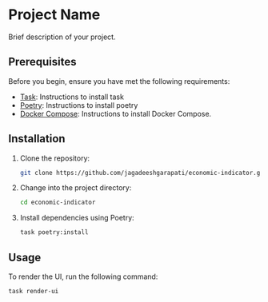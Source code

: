# Project Name

Brief description of your project.

## Prerequisites

Before you begin, ensure you have met the following requirements:

- [Task](https://taskfile.dev/installation/): Instructions to install task
- [Poetry](https://python-poetry.org/docs/#installation): Instructions to install poetry
- [Docker Compose](https://docs.docker.com/compose/install/): Instructions to install Docker Compose.

## Installation

1. Clone the repository:

    ```bash
    git clone https://github.com/jagadeeshgarapati/economic-indicator.git
    ```

2. Change into the project directory:

    ```bash
    cd economic-indicator
    ```

3. Install dependencies using Poetry:

    ```bash
    task poetry:install
    ```

## Usage

To render the UI, run the following command:

```bash
task render-ui
